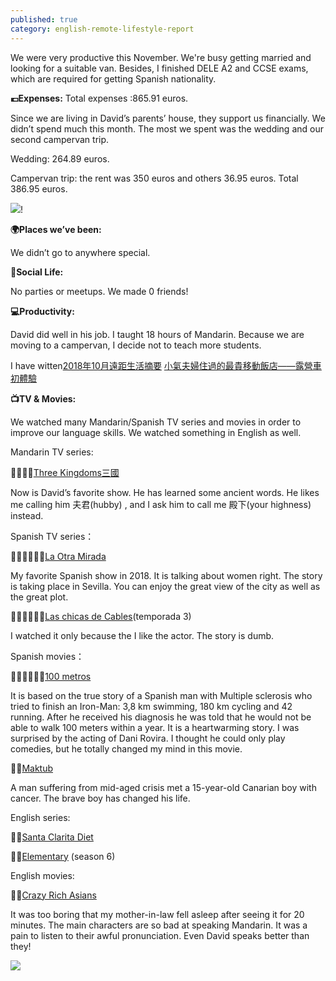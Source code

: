 ```yaml
---
published: true
category: english-remote-lifestyle-report
---
```

We were very productive this November. We're busy getting married and looking for a suitable van. Besides, I finished DELE A2 and CCSE exams, which are required for getting Spanish nationality.

**💶Expenses:**
Total expenses :865.91 euros.

Since we are living in David’s parents’ house, they support us financially. We didn’t spend much this month. The most we spent was the wedding and our second campervan trip.

Wedding: 264.89 euros.

Campervan trip: the rent was 350 euros and others 36.95 euros. Total 386.95 euros.

![]({{site.baseurl}}/images/2018%2011%20REMOTE%20LIFESTYLE%20REPORT.jpeg)!

**🌍Places we’ve been:**

We didn’t go to anywhere special.

**🍻Social Life:**

No parties or meetups. We made 0 friends!

**💻Productivity:**

David did well in his job. I taught 18 hours of Mandarin. Because we are moving to a campervan, I decide not to teach more students. 

I have witten[2018年10月遠距生活摘要](https://tsainei.com/2018%E5%B9%B411%E6%9C%88%E9%81%A0%E8%B7%9D%E7%94%9F%E6%B4%BB%E6%91%98%E8%A6%81/) [小氣夫婦住過的最貴移動飯店——露營車初體驗](https://tsainei.com/%E5%B0%8F%E6%B0%A3%E5%A4%AB%E5%A9%A6%E4%BD%8F%E9%81%8E%E7%9A%84%E6%9C%80%E8%B2%B4%E7%A7%BB%E5%8B%95%E9%A3%AF%E5%BA%97-%E9%9C%B2%E7%87%9F%E8%BB%8A%E5%88%9D%E9%AB%94%E9%A9%97/)

**📺TV & Movies:**

We watched many Mandarin/Spanish TV series and movies in order to improve our language skills. We watched something in English as well.

Mandarin TV series:

👍🏽👍🏽[Three Kingdoms三國](https://www.imdb.com/title/tt1514753/?ref_=nv_sr_3)

Now is David’s favorite show. He has learned some ancient words. He likes me calling him 夫君(hubby) , and I ask him to call me 殿下(your highness) instead.

Spanish TV series：

👍🏽👍🏽👍🏽[La Otra Mirada](https://www.imdb.com/title/tt7905548/?ref_=nv_sr_1)

My favorite Spanish show in 2018. It is talking about women right. The story is taking place in Sevilla. You can enjoy the great view of the city as well as the great plot. 

👎🏽👎🏽👎🏽[Las chicas de Cables](https://www.imdb.com/title/tt5674718/?ref_=fn_al_tt_1)(temporada 3)

I watched it only because the I like the actor. The story is dumb.

Spanish movies：

👍🏽👍🏽👍🏽[100 metros](https://www.imdb.com/title/tt5089786/?ref_=fn_al_tt_1)

It is based on the true story of a Spanish man with Multiple sclerosis who tried to finish an Iron-Man: 3,8 km swimming, 180 km cycling and 42 running. After he received his diagnosis he was told that he would not be able to walk 100 meters within a year. It is a heartwarming story. I was surprised by the acting of Dani Rovira. I thought he could only play comedies, but he totally changed my mind in this movie.

👍🏽[Maktub](https://www.imdb.com/title/tt1779826/?ref_=fn_al_tt_2)

A man suffering from mid-aged crisis met a 15-year-old Canarian boy with cancer. The brave boy has changed his life.

English series: 

👍🏽[Santa Clarita Diet](https://www.imdb.com/title/tt5580540/?ref_=nv_sr_1)

👍🏽[Elementary](https://www.imdb.com/title/tt2191671/?ref_=fn_al_tt_1) (season 6)

English movies:

👎🏽[Crazy Rich Asians](https://www.imdb.com/title/tt3104988/?ref_=fn_al_tt_1)

It was too boring that my mother-in-law fell asleep after seeing it for 20 minutes. The main characters are so bad at speaking Mandarin. It was a pain to listen to their awful pronunciation. Even David speaks better than they!

![]({{site.baseurl}}/images/20181208_140247_0000.png)
